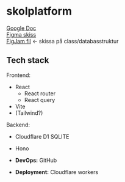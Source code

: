 # skolplatform
[Google Doc](https://docs.google.com/document/d/1OMl3wqlVeh_qr3-b-suQ2pOAkD62fdL9E_S7UMPf6jY/)  
[Figma skiss](https://www.figma.com/design/W6l9rkBv0HbKnIGc2dmwQJ/Skolplatform?node-id=0-1&t=NCzrO5edtNjEqyRD-1)  
[FigJam fil](https://www.figma.com/board/XsfR395gyInnjUzUi02bMt/Untitled?node-id=0-1&t=reEvga0fuCi4wSkx-1) <- skissa på class/databasstruktur

## Tech stack

Frontend:
- React
  - React router
  - React query
- Vite
- (Tailwind?)
  
Backend:
- Cloudflare D1 SQLITE
- Hono
  
- **DevOps:** GitHub
- **Deployment:** Cloudflare workers

